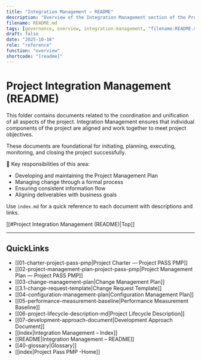 ```yaml
---
title: "Integration Management – README"
description: "Overview of the Integration Management section of the Project Management Plan. Summarizes included procedures and standards for project integration, change control, and lifecycle governance."
filename: README.md
tags: [governance, overview, integration-management, "filename:README.md"]
draft: false
date: "2025-10-16"
role: "reference"
function: "overview"
shortcode: "[readme]"
---
```


# Project Integration Management (README)

This folder contains documents related to the coordination and unification of all aspects of the project. Integration Management ensures that individual components of the project are aligned and work together to meet project objectives.

These documents are foundational for initiating, planning, executing, monitoring, and closing the project successfully.

📌 Key responsibilities of this area:
- Developing and maintaining the Project Management Plan
- Managing change through a formal process
- Ensuring consistent information flow
- Aligning deliverables with business goals

Use `index.md` for a quick reference to each document with descriptions and links.

[[#Project Integration Management (README)|Top]]

---

## QuickLinks
- [[01-charter-project-pass-pmp|Project Charter — Project PASS PMP]]
- [[02-project-management-plan-project-pass-pmp|Project Management Plan — Project PASS PMP]]
- [[03-change-management-plan|Change Management Plan]]
- [[3.1-change-request-template|Change Request Template]]
- [[04-configuration-management-plan|Configuration Management Plan]]
- [[05-performance-measurement-baseline|Performance Measurement Baseline]]
- [[06-project-lifecycle-description-md|Project Lifecycle Description]]
- [[07-development-approach-document|Development Approach Document]]
- [[index|Integration Management – Index]]
- [[README|Integration Management – README]]
- [[40-glossary|Glossary]]
- [[index|Project Pass PMP -Home]]
